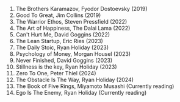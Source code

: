 1. The Brothers Karamazov, Fyodor Dostoevsky (2019)
2. Good To Great, Jim Collins (2019)
3. The Warrior Ethos, Steven Pressfield (2022)
4. The Art of Happiness, The Dalai Lama (2022)
5. Can't Hurt Me, David Goggins (2022)
6. The Lean Startup, Eric Ries (2023)
7. The Daily Stoic, Ryan Holiday (2023)
8. Psychology of Money, Morgan Housel (2023)
9. Never Finished, David Goggins (2023)
10. Stillness is the key, Ryan Holiday (2023)
11. Zero To One, Peter Thiel (2024)
12. The Obstacle Is The Way, Ryan Holiday (2024)
13. The Book of Five Rings, Miyamoto Musashi (Currently reading)
14. Ego Is The Enemy, Ryan Holiday (Currently reading)
